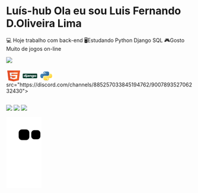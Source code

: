 # Luís-hub Ola eu sou Luis Fernando D.Oliveira Lima
💻 Hoje trabalho com back-end
🖥Estudando Python Django SQL 
🎮Gosto Muito de jogos on-line


  <img height="180em" src="https://github-readme-stats.vercel.app/api/top-langs/?username=Luis-hub&layout=compact&langs_count=7&theme=dracula"/>
</div>
<div style="display: inline_block"><br>
  <img align="center" alt="luis-HTML" height="30" width="40" src="https://raw.githubusercontent.com/devicons/devicon/master/icons/html5/html5-original.svg">
  <img align="center" alt="luis-Django" height="30" width="40" src="https://raw.githubusercontent.com/devicons/devicon/master/icons/django/django-original.svg">
  <img align="center" alt="luis-Python" height="30" width="40" src="https://raw.githubusercontent.com/devicons/devicon/master/icons/python/python-original.svg">
  src="https://discord.com/channels/885257033845194762/900789352706232430">
</div>
  
  ##
 
<div> 
  <a href="https://www.instagram.com/lfrow27/" target="_blank"><img src="https://img.shields.io/badge/-Instagram-%23E4405F?style=for-the-badge&logo=instagram&logoColor=white" target="_blank"></a>
 <a href="https://discord.com/channels/@me" target="_blank"><img src="https://img.shields.io/badge/Discord-7289DA?style=for-the-badge&logo=discord&logoColor=white" target="_blank"></a> 
  <a href="https://www.linkedin.com/in/luis-fernando-oliveira-72b188136/" target="_blank"><img src="https://img.shields.io/badge/-LinkedIn-%230077B5?style=for-the-badge&logo=linkedin&logoColor=white" target="_blank"></a> 
 
  ![Snake animation](https://github.com/rafaballerini/rafaballerini/blob/output/github-contribution-grid-snake.svg)
 
</div>

